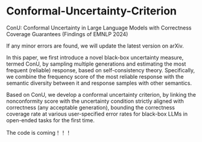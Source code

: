 # Conformal-Uncertainty-Criterion
ConU: Conformal Uncertainty in Large Language Models with Correctness Coverage Guarantees (Findings of EMNLP 2024)

If any minor errors are found, we will update the latest version on arXiv.

In this paper, we first introduce a novel black-box uncertainty measure, termed ConU, by sampling multiple generations and estimating the most frequent (reliable) response, based on self-consistency theory. Specifically, we combine the frequency score of the most reliable response with the semantic diversity between it and response samples with other semantics. 

Based on ConU, we develop a conformal uncertainty criterion, by linking the nonconformity score with the uncertainty condition strictly aligned with correctness (any acceptable generation), bounding the correctness coverage rate at various user-specified error rates for black-box LLMs in open-ended tasks for the first time. 

The code is coming！！！
